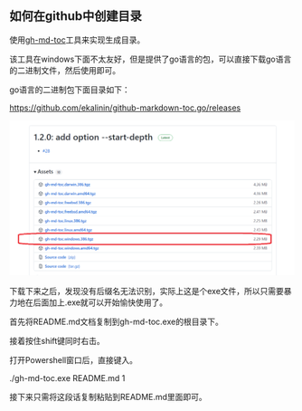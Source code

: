 

## 如何在github中创建目录

使用[gh-md-toc](https://github.com/ekalinin/github-markdown-toc)工具来实现生成目录。

该工具在windows下面不太友好，但是提供了go语言的包，可以直接下载go语言的二进制文件，然后使用即可。

go语言的二进制包下面目录如下：

https://github.com/ekalinin/github-markdown-toc.go/releases

![](./assets/markdown_1.png)


下载下来之后，发现没有后缀名无法识别，实际上这是个exe文件，所以只需要暴力地在后面加上.exe就可以开始愉快使用了。

首先将README.md文档复制到gh-md-toc.exe的根目录下。

接着按住shift键同时右击。



打开Powershell窗口后，直接键入。

./gh-md-toc.exe README.md
1


接下来只需将这段话复制粘贴到README.md里面即可。

